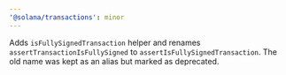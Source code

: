 ```yaml
---
'@solana/transactions': minor
---
```


Adds `isFullySignedTransaction` helper and renames `assertTransactionIsFullySigned` to `assertIsFullySignedTransaction`. The old name was kept as an alias but marked as deprecated.
